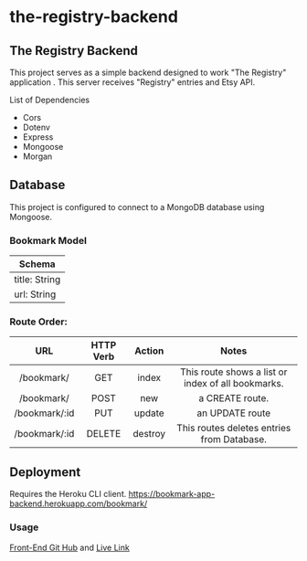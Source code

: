 # the-registry-backend
## The Registry Backend
This project serves as a simple backend designed to work "The Registry" application . This server receives "Registry" entries and Etsy API.

List of Dependencies
* Cors
* Dotenv
* Express
* Mongoose
* Morgan

## Database
This project is configured to connect to a MongoDB database using Mongoose.

### Bookmark Model
Schema  | 
------------- | 
title: String  | 
url: String |


### Route Order:
URL | HTTP Verb | Action | Notes
| :---: | :---: | :---: | :---: |
/bookmark/ | GET | index | This route shows a list or index of all bookmarks. |
/bookmark/ | POST | new | a CREATE route. |
/bookmark/:id | PUT | update | an UPDATE route |
/bookmark/:id | DELETE | destroy | This routes deletes entries from Database. |

## Deployment
Requires the Heroku CLI client. 
https://bookmark-app-backend.herokuapp.com/bookmark/

### Usage
[Front-End Git Hub](https://github.com/katiepestotnik/bookmark-app-frontend "Front-End GitHub") and 
[Live Link](https://blank "Deployed Project")

